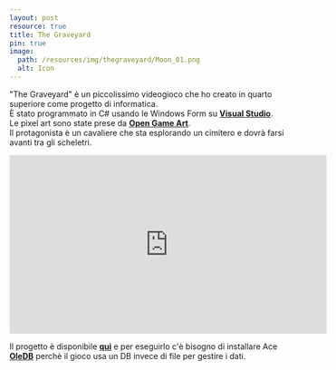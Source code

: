 ```yaml
---
layout: post
resource: true
title: The Graveyard
pin: true
image:
  path: /resources/img/thegraveyard/Moon_01.png
  alt: Icon
---
```


"The Graveyard" è un piccolissimo videogioco che ho creato in quarto superiore come progetto di informatica.<br>
È stato programmato in C# usando le Windows Form su __[Visual Studio](https://visualstudio.microsoft.com/it/)__.<br>
Le pixel art sono state prese da __[Open Game Art](https://opengameart.org/)__.<br>
Il protagonista è un cavaliere che sta esplorando un cimitero e dovrà farsi avanti tra gli scheletri.<br>

<iframe width="560" height="315" src="https://www.youtube-nocookie.com/embed/9XiBA2TiG50" title="YouTube video player" frameborder="0" allow="accelerometer; autoplay; clipboard-write; encrypted-media; gyroscope; picture-in-picture; web-share" allowfullscreen></iframe>
<br>

Il progetto è disponibile __[qui](https://github.com/PettingStrings/TheGraveyard)__ e per eseguirlo c'è bisogno di installare Ace __[OleDB](https://www.microsoft.com/en-US/download/details.aspx?id=54920)__ perchè il gioco usa un DB invece di file per gestire i dati.<br>